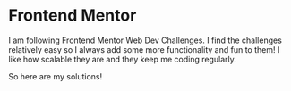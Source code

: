 # Frontend Mentor
I am following Frontend Mentor Web Dev Challenges. I find the challenges relatively easy so I always add some more functionality and fun to them! I like how scalable they are and they keep me coding regularly.

So here are my solutions!
